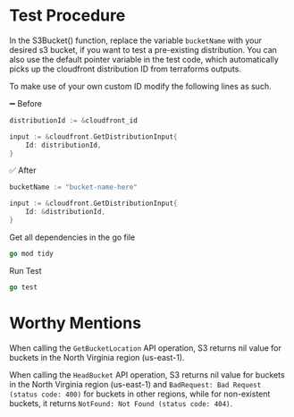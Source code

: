 # Test Procedure

In the S3Bucket() function, replace the variable `bucketName` with your desired s3 bucket, if you want to test a pre-existing distribution. You can also use the default pointer variable in the test code, which automatically picks up the cloudfront distribution ID from terraforms outputs.

To make use of your own custom ID modify the following lines as such.

➖ Before

```go
distributionId := &cloudfront_id

input := &cloudfront.GetDistributionInput{
    Id: distributionId,
}
```

✅ After

```go
bucketName := "bucket-name-here"

input := &cloudfront.GetDistributionInput{
    Id: &distributionId,
}
```

Get all dependencies in the go file

```go
go mod tidy
```

Run Test

```go
go test
```

# Worthy Mentions

When calling the `GetBucketLocation` API operation, S3 returns nil value for buckets in the North Virginia region (us-east-1).

When calling the `HeadBucket` API operation, S3 returns nil value for buckets in the North Virginia region (us-east-1) and `BadRequest: Bad Request (status code: 400)` for buckets in other regions, while for non-existent buckets, it returns `NotFound: Not Found (status code: 404)`.